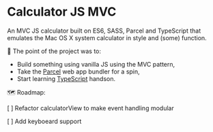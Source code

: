 # Calculator JS MVC

An MVC JS calculator built on ES6, SASS, Parcel and TypeScript that emulates the Mac OS X system calculator in style and (some) function.

💁 The point of the project was to:

- Build something using vanilla JS using the MVC pattern,
- Take the [Parcel](https://parceljs.org/) web app bundler for a spin,
- Start learning [TypeScript](https://www.typescriptlang.org/) handson.

🗺️ Roadmap:

[ ] Refactor calculatorView to make event handling modular

[ ] Add keyboeard support
